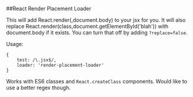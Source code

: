 ##React Render Placement Loader

This will add React.render(<Component />,document.body) to your jsx for you.
It will also replace React.render(class,document.getElementById('blah')) with document.body if it exists. 
You can turn that off by adding `?replace=false`.

Usage:

    {
        test: /\.jsx$/,
        loader: 'render-placement-loader'
    }

Works with ES6 classes and `React.createClass` components. Would like to use a better regex though.
